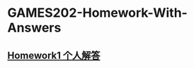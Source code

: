 # GAMES202-Homework-With-Answers
## [Homework1 个人解答](https://github.com/zionFisher/GAMES202-Homework-With-Answers/blob/main/homework1/ANSWER.md)

